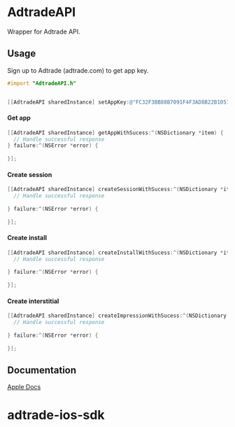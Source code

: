 AdtradeAPI
==========

Wrapper for Adtrade API. 

Usage
-----

Sign up to Adtrade (adtrade.com) to get app key. 

```objective-c
#import "AdtradeAPI.h"
```

```objective-c

[[AdtradeAPI sharedInstance] setAppKey:@"FC32F3BB88B7091F4F3AD8B22B105728"];

```

#### Get app
```objective-c
[[AdtradeAPI sharedInstance] getAppWithSucess:^(NSDictionary *item) {
  // Handle successful response
} failure:^(NSError *error) {
  
}];
```

#### Create session
```objective-c
[[AdtradeAPI sharedInstance] createSessionWithSucess:^(NSDictionary *item) {
  // Handle successful response
  
} failure:^(NSError *error) {
        
}];
```

#### Create install
```objective-c
[[AdtradeAPI sharedInstance] createInstallWithSucess:^(NSDictionary *item) {
  // Handle successful response
  
} failure:^(NSError *error) {
        
}];
```

#### Create interstitial
```objective-c
[[AdtradeAPI sharedInstance] createImpressionWithSucess:^(NSDictionary *item) {
  // Handle successful response
  
} failure:^(NSError *error) {
        
}];
```


Documentation
-------------

[Apple Docs](http://adtrade.github.io/adtrade-ios-api/logs/appledoc/html/Classes/AdtradeAPI.html)

# adtrade-ios-sdk
